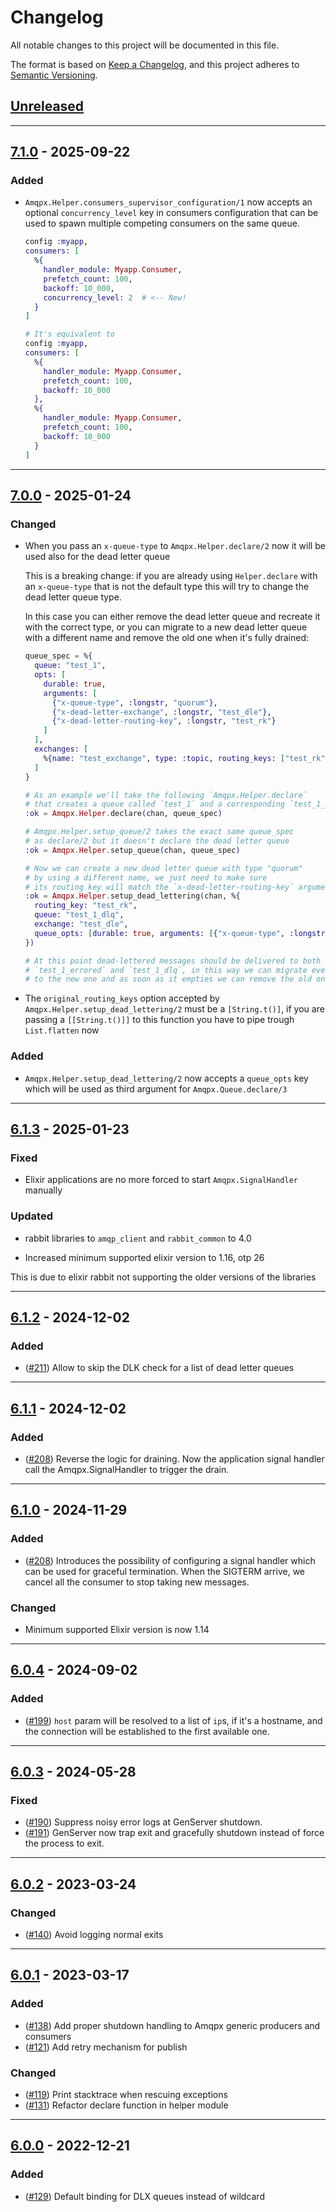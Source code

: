 # Changelog

All notable changes to this project will be documented in this file.

The format is based on [Keep a Changelog](https://keepachangelog.com/en/1.0.0/),
and this project adheres to
[Semantic Versioning](https://semver.org/spec/v2.0.0.html).

## [Unreleased]

---

## [7.1.0] - 2025-09-22

### Added

- `Amqpx.Helper.consumers_supervisor_configuration/1` now accepts an optional `concurrency_level` key in consumers configuration that can be used to spawn multiple competing consumers on the same queue.

  ```elixir
  config :myapp,
  consumers: [
    %{
      handler_module: Myapp.Consumer,
      prefetch_count: 100,
      backoff: 10_000,
      concurrency_level: 2  # <-- New!
    }
  ]

  # It's equivalent to
  config :myapp,
  consumers: [
    %{
      handler_module: Myapp.Consumer,
      prefetch_count: 100,
      backoff: 10_000
    },
    %{
      handler_module: Myapp.Consumer,
      prefetch_count: 100,
      backoff: 10_000
    }
  ]
  ```

---

## [7.0.0] - 2025-01-24

### Changed

- When you pass an `x-queue-type` to `Amqpx.Helper.declare/2` now it will be used also for the dead letter queue

  This is a breaking change: if you are already using `Helper.declare` with an `x-queue-type` that is not the default type this will try to change the dead letter queue type.

  In this case you can either remove the dead letter queue and recreate it with the correct type, or you can migrate to a new dead letter queue with a different name and remove the old one when it's fully drained:

  ```elixir
  queue_spec = %{
    queue: "test_1",
    opts: [
      durable: true,
      arguments: [
        {"x-queue-type", :longstr, "quorum"},
        {"x-dead-letter-exchange", :longstr, "test_dle"},
        {"x-dead-letter-routing-key", :longstr, "test_rk"}
      ]
    ],
    exchanges: [
      %{name: "test_exchange", type: :topic, routing_keys: ["test_rk"], opts: [durable: true]},
    ]
  }

  # As an example we'll take the following `Amqpx.Helper.declare`
  # that creates a queue called `test_1` and a corresponding `test_1_errored`
  :ok = Amqpx.Helper.declare(chan, queue_spec)

  # Amqpx.Helper.setup_queue/2 takes the exact same queue_spec
  # as declare/2 but it doesn't declare the dead letter queue
  :ok = Amqpx.Helper.setup_queue(chan, queue_spec)

  # Now we can create a new dead letter queue with type "quorum"
  # by using a different name, we just need to make sure
  # its routing key will match the `x-dead-letter-routing-key` argument
  :ok = Amqpx.Helper.setup_dead_lettering(chan, %{
    routing_key: "test_rk",
    queue: "test_1_dlq",
    exchange: "test_dle",
    queue_opts: [durable: true, arguments: [{"x-queue-type", :longstr, "quorum"}]]
  })

  # At this point dead-lettered messages should be delivered to both
  # `test_1_errored` and `test_1_dlq`, in this way we can migrate everything
  # to the new one and as soon as it empties we can remove the old one
  ```

- The `original_routing_keys` option accepted by `Amqpx.Helper.setup_dead_lettering/2` must be a `[String.t()]`, if you are passing a `[[String.t()]]` to this function you have to pipe trough `List.flatten` now

### Added

- `Amqpx.Helper.setup_dead_lettering/2` now accepts a `queue_opts` key which will be used as third argument for `Amqpx.Queue.declare/3`

---

## [6.1.3] - 2025-01-23

### Fixed

- Elixir applications are no more forced to start `Amqpx.SignalHandler` manually

### Updated

- rabbit libraries to `amqp_client` and `rabbit_common` to 4.0

- Increased minimum supported elixir version to 1.16, otp 26

This is due to elixir rabbit not supporting the older versions of the libraries

---

## [6.1.2] - 2024-12-02

### Added

- ([#211](https://github.com/primait/amqpx/pull/211)) Allow to skip the DLK check for a 
  list of dead letter queues

---

## [6.1.1] - 2024-12-02

### Added

- ([#208](https://github.com/primait/amqpx/pull/208)) Reverse the logic for draining.
  Now the application signal handler call the Amqpx.SignalHandler to trigger the drain.

---

## [6.1.0] - 2024-11-29

### Added

- ([#208](https://github.com/primait/amqpx/pull/208)) Introduces the possibility
  of configuring a signal handler which can be used for graceful termination.
  When the SIGTERM arrive, we cancel all the consumer to stop taking new
  messages.

### Changed

- Minimum supported Elixir version is now 1.14

---

## [6.0.4] - 2024-09-02

### Added

- ([#199](https://github.com/primait/amqpx/pull/199)) `host` param will be
  resolved to a list of `ip`s, if it's a hostname, and the connection will be
  established to the first available one.

---

## [6.0.3] - 2024-05-28

### Fixed

- ([#190](https://github.com/primait/amqpx/pull/191)) Suppress noisy error logs
  at GenServer shutdown.
- ([#191](https://github.com/primait/amqpx/pull/190)) GenServer now trap exit
  and gracefully shutdown instead of force the process to exit.

---

## [6.0.2] - 2023-03-24

### Changed

- ([#140](https://github.com/primait/amqpx/pull/140)) Avoid logging normal exits

---

## [6.0.1] - 2023-03-17

### Added

- ([#138](https://github.com/primait/amqpx/pull/138)) Add proper shutdown
  handling to Amqpx generic producers and consumers
- ([#121](https://github.com/primait/amqpx/pull/121)) Add retry mechanism for
  publish

### Changed

- ([#119](https://github.com/primait/amqpx/pull/119)) Print stacktrace when
  rescuing exceptions
- ([#131](https://github.com/primait/amqpx/pull/131)) Refactor declare function
  in helper module

---

## [6.0.0] - 2022-12-21

### Added

- ([#129](https://github.com/primait/amqpx/pull/)) Default binding for DLX
  queues instead of wildcard


[Unreleased]: https://github.com/primait/amqpx/compare/7.1.0...HEAD
[7.1.0]: https://github.com/primait/amqpx/compare/7.0.0...7.1.0
[7.0.0]: https://github.com/primait/amqpx/compare/6.1.3...7.0.0
[6.1.3]: https://github.com/primait/amqpx/compare/6.1.2...6.1.3
[6.1.2]: https://github.com/primait/amqpx/compare/6.1.1...6.1.2
[6.1.1]: https://github.com/primait/amqpx/compare/6.1.0...6.1.1
[6.1.0]: https://github.com/primait/amqpx/compare/6.0.4...6.1.0
[6.0.4]: https://github.com/primait/amqpx/compare/6.0.3...6.0.4
[6.0.3]: https://github.com/primait/amqpx/compare/6.0.2...6.0.3
[6.0.2]: https://github.com/primait/amqpx/compare/6.0.1...6.0.2
[6.0.1]: https://github.com/primait/amqpx/compare/6.0.0...6.0.1
[6.0.0]: https://github.com/primait/amqpx/releases/tag/6.0.0
